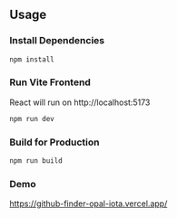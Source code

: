 ## Usage

### Install Dependencies

```bash
npm install
```

### Run Vite Frontend

React will run on http://localhost:5173

```bash
npm run dev
```

### Build for Production

```bash
npm run build
```

### Demo
https://github-finder-opal-iota.vercel.app/


